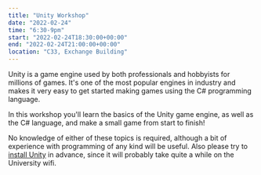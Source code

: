 ```yaml
---
title: "Unity Workshop"
date: "2022-02-24"
time: "6:30-9pm"
start: "2022-02-24T18:30:00+00:00"
end: "2022-02-24T21:00:00+00:00"
location: "C33, Exchange Building"
---
```


Unity is a game engine used by both professionals and hobbyists for millions of games. It's one of the most popular engines in industry and makes it very easy to get started making games using the C# programming language.

In this workshop you'll learn the basics of the Unity game engine, as well as the C# language, and make a small game from start to finish!

No knowledge of either of these topics is required, although a bit of experience with programming of any kind will be useful. Also please try to [install Unity](https://store.unity.com/#plans-individual) in advance, since it will probably take quite a while on the University wifi.
